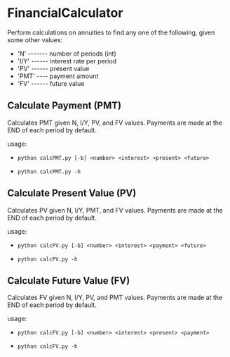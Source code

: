 # FinancialCalculator

Perform calculations on annuities to find any one of the following, given some
 other values:

* 'N' ------- number of periods (int)
* 'I/Y' ------ interest rate per period
* 'PV' ------ present value
* 'PMT' ---- payment amount
* 'FV' ------ future value

## Calculate Payment (PMT)
Calculates PMT given N, I/Y, PV, and FV values. Payments are made at the END
of each period by default.

usage:
* `python calcPMT.py [-b] <number> <interest> <present> <future>`

* `python calcPMT.py -h`

## Calculate Present Value (PV)
Calculates PV given N, I/Y, PMT, and FV values. Payments are made at the END
of each period by default.

usage:
* `python calcPV.py [-b] <number> <interest> <payment> <future>`

* `python calcPV.py -h`

## Calculate Future Value (FV)
Calculates FV given N, I/Y, PV, and PMT values. Payments are made at the END
of each period by default.

usage:
* `python calcFV.py [-b] <number> <interest> <present> <payment>`

* `python calcFV.py -h`
